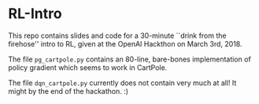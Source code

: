# RL-Intro

This repo contains slides and code for a 30-minute ``drink from the firehose'' intro to RL, given at the OpenAI Hackthon on March 3rd, 2018. 

The file `pg_cartpole.py` contains an 80-line, bare-bones implementation of policy gradient which seems to work in CartPole. 

The file `dqn_cartpole.py` currently does not contain very much at all! It might by the end of the hackathon. :)
